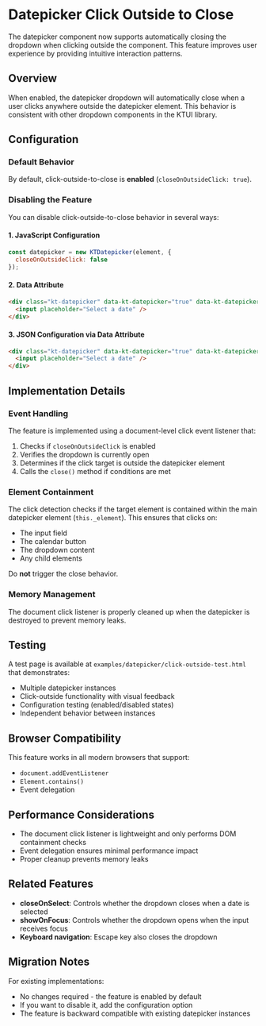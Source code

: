 # Datepicker Click Outside to Close

The datepicker component now supports automatically closing the dropdown when clicking outside the component. This feature improves user experience by providing intuitive interaction patterns.

## Overview

When enabled, the datepicker dropdown will automatically close when a user clicks anywhere outside the datepicker element. This behavior is consistent with other dropdown components in the KTUI library.

## Configuration

### Default Behavior

By default, click-outside-to-close is **enabled** (`closeOnOutsideClick: true`).

### Disabling the Feature

You can disable click-outside-to-close behavior in several ways:

#### 1. JavaScript Configuration

```javascript
const datepicker = new KTDatepicker(element, {
  closeOnOutsideClick: false
});
```

#### 2. Data Attribute

```html
<div class="kt-datepicker" data-kt-datepicker="true" data-kt-datepicker-close-on-outside-click="false">
  <input placeholder="Select a date" />
</div>
```

#### 3. JSON Configuration via Data Attribute

```html
<div class="kt-datepicker" data-kt-datepicker="true" data-kt-datepicker-config='{"closeOnOutsideClick": false}'>
  <input placeholder="Select a date" />
</div>
```

## Implementation Details

### Event Handling

The feature is implemented using a document-level click event listener that:

1. Checks if `closeOnOutsideClick` is enabled
2. Verifies the dropdown is currently open
3. Determines if the click target is outside the datepicker element
4. Calls the `close()` method if conditions are met

### Element Containment

The click detection checks if the target element is contained within the main datepicker element (`this._element`). This ensures that clicks on:
- The input field
- The calendar button
- The dropdown content
- Any child elements

Do **not** trigger the close behavior.

### Memory Management

The document click listener is properly cleaned up when the datepicker is destroyed to prevent memory leaks.

## Testing

A test page is available at `examples/datepicker/click-outside-test.html` that demonstrates:

- Multiple datepicker instances
- Click-outside functionality with visual feedback
- Configuration testing (enabled/disabled states)
- Independent behavior between instances

## Browser Compatibility

This feature works in all modern browsers that support:
- `document.addEventListener`
- `Element.contains()`
- Event delegation

## Performance Considerations

- The document click listener is lightweight and only performs DOM containment checks
- Event delegation ensures minimal performance impact
- Proper cleanup prevents memory leaks

## Related Features

- **closeOnSelect**: Controls whether the dropdown closes when a date is selected
- **showOnFocus**: Controls whether the dropdown opens when the input receives focus
- **Keyboard navigation**: Escape key also closes the dropdown

## Migration Notes

For existing implementations:
- No changes required - the feature is enabled by default
- If you want to disable it, add the configuration option
- The feature is backward compatible with existing datepicker instances